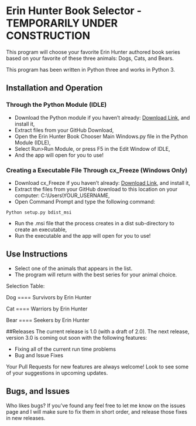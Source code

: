 # Erin Hunter Book Selector - TEMPORARILY UNDER CONSTRUCTION
This program will choose your favorite Erin Hunter authored book series based on your favorite of these three animals: Dogs, Cats, and Bears.

This program has been written in Python three and works in Python 3.


## Installation and Operation


### Through the Python Module (IDLE)
 -	Download the Python module if you haven’t already: [Download Link](https://www.python.org/ftp/python/3.5.2/python-3.5.2.exe), and install it,
 -	Extract files from your GitHub Download,
 -	Open the Erin Hunter Book Chooser Main Windows.py file in the Python Module (IDLE),
 -	Select Run>Run Module, or press F5 in the Edit Window of IDLE,
 -	And the app will open for you to use!

### Creating a Executable File Through cx_Freeze (Windows Only)
-	Download cx_Freeze if you haven’t already: [Download Link](https://pypi.python.org/packages/b7/64/2e8bbd862e72253d0aee6e69a30e06af1baa11bcc96c1ffb2a4303fb6b23/cx_Freeze-4.3.4.win32-py3.4.exe#md5=bd087416c69ced533768a22e5d3414b8), and install it,
-	Extract the files from your GitHub download to this location on your computer: C:\Users\YOUR_USERNAME,
-	Open Command Prompt and type the following command:
```
Python setup.py bdist_msi
```
-	Run the .msi file that the process creates in a dist sub-directory to create an executable,
-	Run the executable and the app will open for you to use!


## Use Instructions
- Select one of the animals that appears in the list.
- The program will return with the best series for your animal choice.

Selection Table:

Dog ==== Survivors by Erin Hunter

Cat ==== Warriors by Erin Hunter

Bear ==== Seekers by Erin Hunter


##Releases
The current release is 1.0 (with a draft of 2.0). The next release, version 3.0 is coming out soon with the following features: 
- Fixing all of the current run time problems
- Bug and Issue Fixes

Your Pull Requests for new features are always welcome! Look to see some of your suggestions in upcoming updates.


## Bugs, and Issues
Who likes bugs? If you’ve found any feel free to let me know on the issues page and I will make sure to fix them in short order, and release those fixes in new releases.

